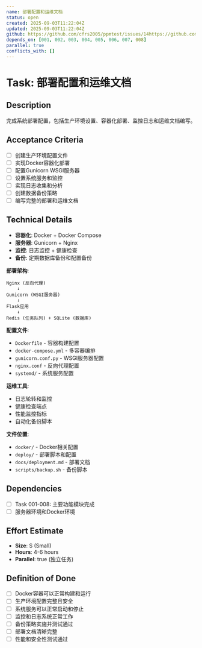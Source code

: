 ```yaml
---
name: 部署配置和运维文档
status: open
created: 2025-09-03T11:22:04Z
updated: 2025-09-03T11:22:04Z
github: https://github.com/cfrs2005/ppmtest/issues/14https://github.com/cfrs2005/ppmtest/issues/14
depends_on: [001, 002, 003, 004, 005, 006, 007, 008]
parallel: true
conflicts_with: []
---
```


# Task: 部署配置和运维文档

## Description
完成系统部署配置，包括生产环境设置、容器化部署、监控日志和运维文档编写。

## Acceptance Criteria
- [ ] 创建生产环境配置文件
- [ ] 实现Docker容器化部署
- [ ] 配置Gunicorn WSGI服务器
- [ ] 设置系统服务和监控
- [ ] 实现日志收集和分析
- [ ] 创建数据备份策略
- [ ] 编写完整的部署和运维文档

## Technical Details
- **容器化**: Docker + Docker Compose
- **服务器**: Gunicorn + Nginx
- **监控**: 日志监控 + 健康检查
- **备份**: 定期数据库备份和配置备份

**部署架构**:
```
Nginx (反向代理)
    ↓
Gunicorn (WSGI服务器)
    ↓
Flask应用
    ↓
Redis (任务队列) + SQLite (数据库)
```

**配置文件**:
- `Dockerfile` - 容器构建配置
- `docker-compose.yml` - 多容器编排
- `gunicorn.conf.py` - WSGI服务器配置
- `nginx.conf` - 反向代理配置
- `systemd/` - 系统服务配置

**运维工具**:
- 日志轮转和监控
- 健康检查端点
- 性能监控指标
- 自动化备份脚本

**文件位置**:
- `docker/` - Docker相关配置
- `deploy/` - 部署脚本和配置
- `docs/deployment.md` - 部署文档
- `scripts/backup.sh` - 备份脚本

## Dependencies
- [ ] Task 001-008: 主要功能模块完成
- [ ] 服务器环境和Docker环境

## Effort Estimate
- **Size**: S (Small)
- **Hours**: 4-6 hours
- **Parallel**: true (独立任务)

## Definition of Done
- [ ] Docker容器可以正常构建和运行
- [ ] 生产环境配置完整且安全
- [ ] 系统服务可以正常启动和停止
- [ ] 监控和日志系统正常工作
- [ ] 备份策略实施并测试通过
- [ ] 部署文档清晰完整
- [ ] 性能和安全性测试通过
